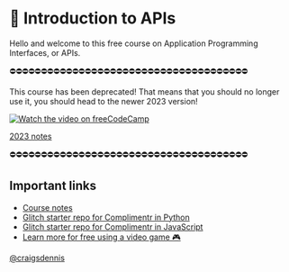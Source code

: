 

# 👋 Introduction to APIs

Hello and welcome to this free course on Application Programming Interfaces, or APIs.

⛔️⛔️⛔️⛔️⛔️⛔️⛔️⛔️⛔️⛔️⛔️⛔️⛔️⛔️⛔️⛔️⛔️⛔️⛔️⛔️⛔️⛔️⛔️⛔️⛔️⛔️⛔️⛔️⛔️⛔️⛔️⛔️⛔️⛔️⛔️⛔️⛔️⛔️

This course has been deprecated! That means that you should no longer use it, you should head to the newer 2023 version!

[![Watch the video on freeCodeCamp](https://img.youtube.com/vi/WXsD0ZgxjRw/maxresdefault.jpg)](https://youtu.be/WXsD0ZgxjRw)

[2023 notes](https://twil.io/notes-api-course)

⛔️⛔️⛔️⛔️⛔️⛔️⛔️⛔️⛔️⛔️⛔️⛔️⛔️⛔️⛔️⛔️⛔️⛔️⛔️⛔️⛔️⛔️⛔️⛔️⛔️⛔️⛔️⛔️⛔️⛔️⛔️⛔️⛔️⛔️⛔️⛔️⛔️⛔️


## Important links

* [Course notes](./course-notes.md)
* [Glitch starter repo for Complimentr in Python](https://github.com/craigsdennis/intro-to-apis-flask)
* [Glitch starter repo for Complimentr in JavaScript](https://github.com/craigsdennis/intro-to-apis-node)
* [Learn more for free using a video game 🎮](https://twilio.com/quest?utm_source=gh-link&utm_medium=referral&utm_campaign=intro-to-apis)

[@craigsdennis](https://twitter.com/craigsdennis)